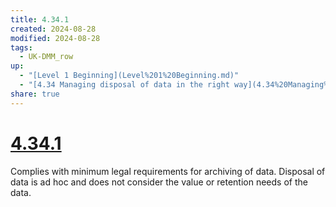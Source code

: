 ```yaml
---
title: 4.34.1
created: 2024-08-28
modified: 2024-08-28
tags:
  - UK-DMM_row
up:
  - "[Level 1 Beginning](Level%201%20Beginning.md)"
  - "[4.34 Managing disposal of data in the right way](4.34%20Managing%20disposal%20of%20data%20in%20the%20right%20way.md)"
share: true
---
```

# [4.34.1](4.34.1.md)

Complies with minimum legal requirements for archiving of data. Disposal of data is ad hoc and does not consider the value or retention needs of the data.
